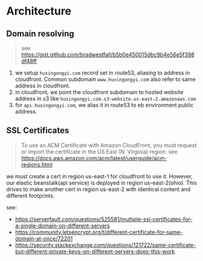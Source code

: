 # Architecture

## Domain resolving

> see https://gist.github.com/bradwestfall/b5b0e450015dbc9b4e56e5f398df48ff

1. we setup `huxingongyi.com` record set in route53, aliasing to address in cloudfront. Common subdomain `www.huxingongyi.com` also refer to same address in cloudfront.
2. in cloudfront, we point the cloudfront subdomain to hosted website address in s3 like `huxingongyi.com.s3-website.us-east-2.amazonaws.com`
3. for `api.huxingongyi.com`, we alias it in route53 to eb environment public address.

## SSL Certificates

> To use an ACM Certificate with Amazon CloudFront, you must request or import the certificate in the US East (N. Virginia) region.
> see https://docs.aws.amazon.com/acm/latest/userguide/acm-regions.html

we must create a cert in region us-east-1 for cloudfront to use it. However, our elastic beanstalk(api service) is deployed in region us-east-2(ohio). This drives to make another cert in region us-east-2 with identical content and different footprints.

see:
- https://serverfault.com/questions/525581/multiple-ssl-certificates-for-a-single-domain-on-different-servers
- https://community.letsencrypt.org/t/different-certificate-for-same-domain-at-once/72201
- https://security.stackexchange.com/questions/121722/same-certificate-but-different-private-keys-on-different-servers-does-this-work

